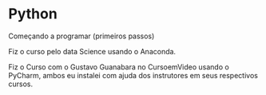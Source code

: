 # Python
 Começando a programar (primeiros passos)

 Fiz o curso pelo data Science usando o Anaconda.

 Fiz o Curso com o Gustavo Guanabara no CursoemVideo usando o PyCharm, ambos eu instalei com ajuda dos instrutores em seus respectivos cursos.
